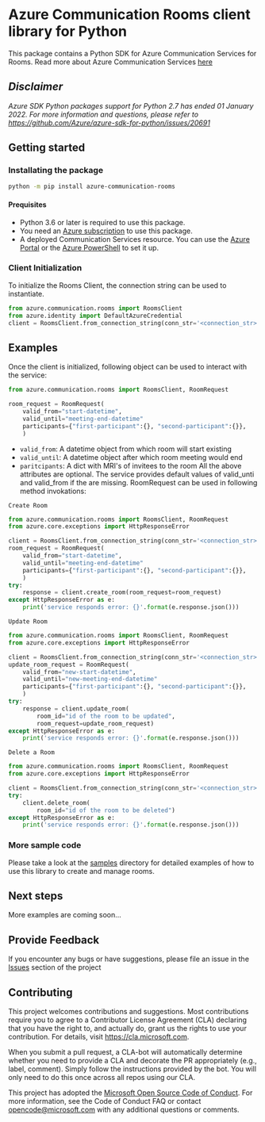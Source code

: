 # Azure Communication Rooms client library for Python
This package contains a Python SDK for Azure Communication Services for Rooms.
Read more about Azure Communication Services [here](https://docs.microsoft.com/azure/communication-services/overview)

## _Disclaimer_

_Azure SDK Python packages support for Python 2.7 has ended 01 January 2022. For more information and questions, please 
refer to https://github.com/Azure/azure-sdk-for-python/issues/20691_

## Getting started

### Installating the package

```bash
python -m pip install azure-communication-rooms
```

#### Prequisites

- Python 3.6 or later is required to use this package.
- You need an [Azure subscription][azure_sub] to use this package.
- A deployed Communication Services resource. You can use the [Azure Portal](https://docs.microsoft.com/azure/communication-services/quickstarts/create-communication-resource?tabs=windows&pivots=platform-azp) or the [Azure PowerShell](https://docs.microsoft.com/powershell/module/az.communication/new-azcommunicationservice) to set it up.


### Client Initialization

To initialize the Rooms Client, the connection string can be used to instantiate.

```python
from azure.communication.rooms import RoomsClient
from azure.identity import DefaultAzureCredential
client = RoomsClient.from_connection_string(conn_str='<connection_str>' )
```
## Examples

Once the client is initialized, following object can be used to interact with the service:

```python
from azure.communication.rooms import RoomsClient, RoomRequest

room_request = RoomRequest(
    valid_from="start-datetime",
    valid_until="meeting-end-datetime"
    participants={"first-participant":{}, "second-participant":{}},
    )
```
- `valid_from`: A datetime object from which room will start existing
- `valid_until`: A datetime object after which room meeting would end
- `paritcipants`: A dict with MRI's of invitees to the room
All the above attributes are optional. The service provides default values of valid_unti and
valid_from if the are missing.
RoomRequest can be used in following method invokations:

`Create Room`
```python
from azure.communication.rooms import RoomsClient, RoomRequest
from azure.core.exceptions import HttpResponseError

client = RoomsClient.from_connection_string(conn_str='<connection_str>' )
room_request = RoomRequest(
    valid_from="start-datetime",
    valid_until="meeting-end-datetime"
    participants={"first-participant":{}, "second-participant":{}},
    )
try:
    response = client.create_room(room_request=room_request)
except HttpResponseError as e:
    print('service responds error: {}'.format(e.response.json()))

```
`Update Room`
```python
from azure.communication.rooms import RoomsClient, RoomRequest
from azure.core.exceptions import HttpResponseError

client = RoomsClient.from_connection_string(conn_str='<connection_str>' )
update_room_request = RoomRequest(
    valid_from="new-start-datetime",
    valid_until="new-meeting-end-datetime"
    participants={"first-participant":{}, "second-participant":{}},
    )
try:
    response = client.update_room(
        room_id="id of the room to be updated",
        room_request=update_room_request)
except HttpResponseError as e:
    print('service responds error: {}'.format(e.response.json()))

```

`Delete a Room`
```python
from azure.communication.rooms import RoomsClient, RoomRequest
from azure.core.exceptions import HttpResponseError

client = RoomsClient.from_connection_string(conn_str='<connection_str>' )
try:
    client.delete_room(
        room_id="id of the room to be deleted")
except HttpResponseError as e:
    print('service responds error: {}'.format(e.response.json()))

```

### More sample code

Please take a look at the [samples](https://github.com/Azure/azure-sdk-for-python/tree/main/sdk/communication/azure-communication-rooms/samples) directory for detailed examples of how to use this library to create and manage rooms.

## Next steps

More examples are coming soon...

## Provide Feedback

If you encounter any bugs or have suggestions, please file an issue in the [Issues](https://github.com/Azure/azure-sdk-for-python/issues) section of the project

## Contributing

This project welcomes contributions and suggestions. Most contributions require
you to agree to a Contributor License Agreement (CLA) declaring that you have
the right to, and actually do, grant us the rights to use your contribution.
For details, visit https://cla.microsoft.com.

When you submit a pull request, a CLA-bot will automatically determine whether
you need to provide a CLA and decorate the PR appropriately (e.g., label,
comment). Simply follow the instructions provided by the bot. You will only
need to do this once across all repos using our CLA.

This project has adopted the
[Microsoft Open Source Code of Conduct][code_of_conduct]. For more information,
see the Code of Conduct FAQ or contact opencode@microsoft.com with any
additional questions or comments.

<!-- LINKS -->
[code_of_conduct]: https://opensource.microsoft.com/codeofconduct/
[authenticate_with_token]: https://docs.microsoft.com/azure/cognitive-services/authentication?tabs=powershell#authenticate-with-an-authentication-token
[azure_identity_credentials]: https://github.com/Azure/azure-sdk-for-python/tree/main/sdk/identity/azure-identity#credentials
[azure_identity_pip]: https://pypi.org/project/azure-identity/
[default_azure_credential]: https://github.com/Azure/azure-sdk-for-python/tree/main/sdk/identity/azure-identity#defaultazurecredential
[pip]: https://pypi.org/project/pip/
[azure_sub]: https://azure.microsoft.com/free/
